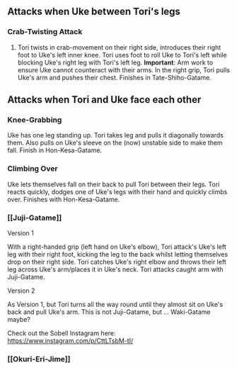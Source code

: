 ## Attacks when Uke between Tori's legs

### Crab-Twisting Attack
1. Tori twists in crab-movement on their right side, introduces their right foot to Uke's left inner knee. Tori uses foot to roll Uke to Tori's left while blocking Uke's right leg with Tori's left leg. **Important**: Arm work to ensure Uke cannot counteract with their arms. In the right grip, Tori pulls Uke's arm and pushes their chest. Finishes in Tate-Shiho-Gatame.


## Attacks when Tori and Uke face each other

### Knee-Grabbing

Uke has one leg standing up. Tori takes leg and pulls it diagonally towards them. Also pulls on Uke's sleeve on the (now) unstable side to make them fall. Finish in Hon-Kesa-Gatame. 

### Climbing Over

Uke lets themselves fall on their back to pull Tori between their legs. Tori reacts quickly, dodges one of Uke's legs with their hand and quickly climbs over. Finishes with Hon-Kesa-Gatame. 

### [[Juji-Gatame]]

Version 1

With a right-handed grip (left hand on Uke's elbow), Tori attack's Uke's left leg with their right foot, kicking the leg to the back whilst letting themselves drop on their right side. Tori catches Uke's right elbow and throws their left leg across Uke's arm/places it in Uke's neck. Tori attacks caught arm with Juji-Gatame. 

Version 2

As Version 1, but Tori turns all the way round until they almost sit on Uke's back and pull Uke's arm. This is not Juji-Gatame, but ... Waki-Gatame maybe?

Check out the Sobell Instagram here:
https://www.instagram.com/p/CttLTsbM-tI/

### [[Okuri-Eri-Jime]]